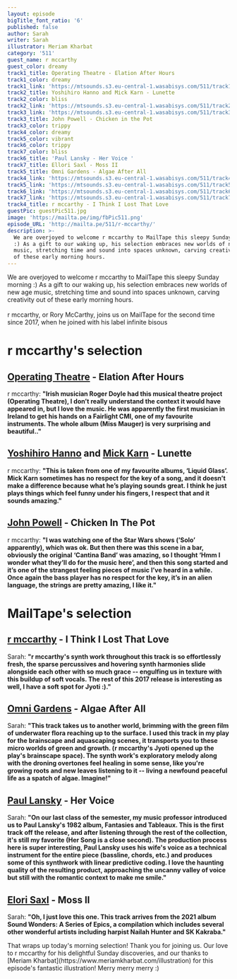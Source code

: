 ```yaml
---
layout: episode
bigTitle_font_ratio: '6'
published: false
author: Sarah
writer: Sarah
illustrator: Meriam Kharbat
category: '511'
guest_name: r mccarthy
guest_color: dreamy
track1_title: Operating Theatre - Elation After Hours
track1_color: dreamy
track1_link: 'https://mtsounds.s3.eu-central-1.wasabisys.com/511/track1.mp3'
track2_title: Yoshihiro Hanno and Mick Karn - Lunette
track2_color: bliss
track2_link: 'https://mtsounds.s3.eu-central-1.wasabisys.com/511/track2.mp3'
track3_link: 'https://mtsounds.s3.eu-central-1.wasabisys.com/511/track3.mp3'
track3_title: John Powell - Chicken in the Pot
track3_color: trippy
track4_color: dreamy
track5_color: vibrant
track6_color: trippy
track7_color: bliss
track6_title: 'Paul Lansky - Her Voice '
track7_title: Ellori Saxl - Moss II
track5_title: Omni Gardens - Algae After All
track4_link: 'https://mtsounds.s3.eu-central-1.wasabisys.com/511/track4.mp3'
track5_link: 'https://mtsounds.s3.eu-central-1.wasabisys.com/511/track5.mp3'
track6_link: 'https://mtsounds.s3.eu-central-1.wasabisys.com/511/track6.mp3'
track7_link: 'https://mtsounds.s3.eu-central-1.wasabisys.com/511/track7.mp3'
track4_title: r mccarthy - I Think I Lost That Love
guestPic: guestPic511.jpg
image: 'https://mailta.pe/img/fbPic511.png'
episode_URL: 'http://mailta.pe/511/r-mccarthy/'
description: >-
  We are overjoyed to welcome r mccarthy to MailTape this sleepy Sunday morning
  :) As a gift to our waking up, his selection embraces new worlds of new age
  music, stretching time and sound into spaces unknown, carving creativity out
  of these early morning hours.
---
```

<p id="introduction"> We are overjoyed to welcome r mccarthy to MailTape this sleepy Sunday morning :) As a gift to our waking up, his selection embraces new worlds of new age music, stretching time and sound into spaces unknown, carving creativity out of these early morning hours.  
  <br><br>
r mccarthy, or Rory McCarthy, joins us on MailTape for the second time since 2017, when he joined with his label infinite bisous </p>

# r mccarthy's selection

## [Operating Theatre](https://rogerdoyle1.bandcamp.com/) - Elation After Hours
r mccarthy: **"**Irish musician Roger Doyle had this musical theatre project (Operating Theatre), I don’t really understand the context it would have appeared in, but I love the music. He was apparently the first musician in Ireland to get his hands on a Fairlight CMI, one of my favourite instruments. The whole album (Miss Mauger) is very surprising and beautiful..**"**

## [Yoshihiro Hanno](http://www.yoshihirohanno.com/discography/) and [Mick Karn](https://mickkarn.net/) - Lunette
r mccarthy: **"**This is taken from one of my favourite albums, ‘Liquid Glass’. Mick Karn sometimes has no respect for the key of a song, and it doesn’t make a difference because what he’s playing sounds great. I think he just plays things which feel funny under his fingers, I respect that and it sounds amazing.**"**

## [John Powell](https://johnpowellmusic.com/) - Chicken In The Pot
r mccarthy: **"**I was watching one of the Star Wars shows (’Solo’ apparently), which was ok. But then there was this scene in a bar, obviously the original ‘Cantina Band’ was amazing, so I thought ‘Hmm I wonder what they’ll do for the music here’, and then this song started and it’s one of the strangest feeling pieces of music I’ve heard in a while. Once again the bass player has no respect for the key, it’s in an alien language, the strings are pretty amazing, I like it.**"**

# MailTape's selection

## [r mccarthy](https://inohidefumi.bandcamp.com/) - I Think I Lost That Love
Sarah: **"**r mccarthy's synth work throughout this track is so effortlessly fresh, the sparse percussives and hovering synth harmonies slide alongside each other with so much grace -- engulfing us in texture with this buildup of soft vocals. The rest of this 2017 release is interesting as well, I have a soft spot for Jyoti :).**"**

## [Omni Gardens](https://hairdo.bandcamp.com/) - Algae After All
Sarah: **"**This track takes us to another world, brimming with the green film of underwater flora reaching up to the surface. I used this track in my play for the brainscape and aquascaping scenes, it transports you to these micro worlds of green and growth. (r mccarthy's Jyoti opened up the play's brainscape space). The synth work's exploratory melody along with the droning overtones feel healing in some sense, like you're growing roots and new leaves listening to it -- living a newfound peaceful life as a spatch of algae. Imagine!**"**

## [Paul Lansky](https://www.discogs.com/artist/1126272-Sachiko-Kanenobu) - Her Voice
Sarah: **"**On our last class of the semester, my music professor introduced us to Paul Lansky's 1982 album, Fantasies and Tableaux. This is the first track off the release, and after listening through the rest of the collection, it's still my favorite (Her Song is a close second). The production process here is super interesting, Paul Lansky uses his wife's voice as a technical instrument for the entire piece (bassline, chords, etc.) and produces some of this synthwork with linear predictive coding. I love the haunting quality of the resulting product, approaching the uncanny valley of voice but still with the romantic context to make me smile.**"**

## [Elori Saxl](https://morsels.website/) - Moss II
Sarah: **"**Oh, I just love this one. This track arrives from the 2021 album Sound Wonders: A Series of Epics, a compilation which includes several other wonderful artists including harpist Nailah Hunter and SK Kakraba.**"**

<p id="outroduction">That wraps up today's morning selection! Thank you for joining us. Our love to r mccarthy for his delightful Sunday discoveries, and our thanks to [Meriam Kharbat](https://www.meriamkharbat.com/illustration) for this episode's fantastic illustration! Merry merry merry :)</p>
